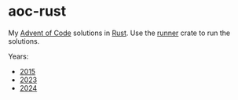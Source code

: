 # aoc-rust

My [Advent of Code](https://adventofcode.com/) solutions in [Rust](https://www.rust-lang.org/). Use the [runner](./crates/runner) crate to run the solutions.

Years:
- [2015](./crates/twenty-fifteen)
- [2023](./crates/twenty-three)
- [2024](./crates/twenty-four)

